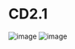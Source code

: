 # CD2.1
![image](https://user-images.githubusercontent.com/70904778/161117682-cb1ef8b0-2b05-4e4b-8872-6d80c6f76144.png)
![image](https://user-images.githubusercontent.com/70904778/161117724-4e0bc358-09f3-4de4-866d-5297799bf570.png)
